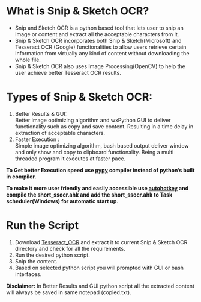 <h1 id="what-is-snip-&-sketch-ocr">What is Snip &amp; Sketch OCR?</h1>
<ul>
<li>Snip and Sketch OCR is a python based tool that lets user to snip an image or content and extract all the acceptable characters from it.</li>
<li>Snip &amp; Sketch OCR incorporates both Snip &amp; Sketch(Microsoft) and Tesseract OCR (Google) functionalities to allow users retrieve certain information from virtually any kind of content without downloading the whole file.</li>
<li>Snip &amp; Sketch OCR also uses Image Processing(OpenCV) to help the user achieve better Tesseract OCR results.</li>
</ul>
<h1 id="types-of-snip--sketch-ocr">Types of Snip &amp; Sketch OCR:</h1>
<ol>
<li>Better Results &amp; GUI:<br>
Better image optimizing algorithm and wxPython GUI to deliver functionality such as copy and save content. Resulting in a time delay in extraction of acceptable characters.</li>
<li>Faster Execution :<br>
Simple image optimizing algorithm, bash based output deliver window and only show and copy to clipboard functionality. Being a multi threaded program it executes at faster pace.</li>
</ol>
<p><strong>To Get better Execution speed use <a href="https://www.pypy.org/">pypy</a> compiler instead of python’s built in compiler.</strong></p>
<p><strong>To make it more user friendly and easily accessible use <a href="autohotkey.com/">autohotkey</a> and compile the short_ssocr.ahk and add the short_ssocr.ahk to Task scheduler(Windows) for automatic start up.</strong></p>
<h1 id="run-the-script">Run the Script</h1>
<ol>
<li>Download <a href="https://sourceforge.net/projects/tesseract-ocr/">Tesseract_OCR</a> and extract it to current Snip &amp; Sketch OCR directory and check for all the requirements.</li>
<li>Run the desired python script.</li>
<li>Snip the content.</li>
<li>Based on selected python script you will prompted with GUI or bash interfaces.</li>
</ol>
<p><strong>Disclaimer:</strong> In Better Results and GUI python script all the extracted content will always be saved in same notepad (copied.txt).</p>
